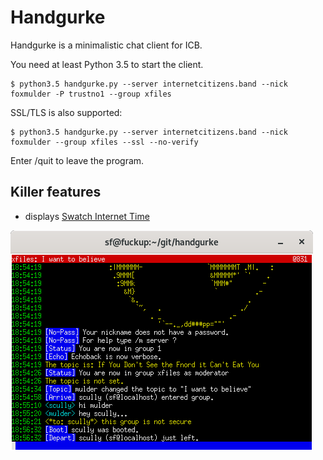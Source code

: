 # Handgurke

Handgurke is a minimalistic chat client for ICB.

You need at least Python 3.5 to start the client.

	$ python3.5 handgurke.py --server internetcitizens.band --nick foxmulder -P trustno1 --group xfiles

SSL/TLS is also supported:

	$ python3.5 handgurke.py --server internetcitizens.band --nick foxmulder --group xfiles --ssl --no-verify

Enter /quit to leave the program.

## Killer features

* displays [Swatch Internet Time](https://www.swatch.com/en\_us/internet-time/)

![alt text](media/xterm.png "xterm")
